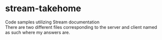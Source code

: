 # stream-takehome
Code samples utilizing Stream documentation 
</br>
There are two different files corresponding to the server and client named as such where my answers are.
